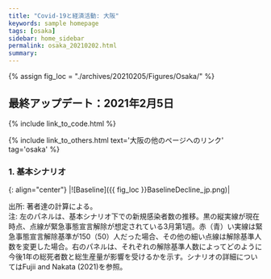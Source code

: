 ```yaml
---
title: "Covid-19と経済活動: 大阪"
keywords: sample homepage
tags: [osaka]
sidebar: home_sidebar
permalink: osaka_20210202.html
summary:
---
```


{% assign fig_loc = "./archives/20210205/Figures/Osaka/" %}

## 最終アップデート：2021年2月5日

{% include link_to_code.html %}

{% include link_to_others.html text='大阪の他のページへのリンク' tag='osaka' %}

### 1. 基本シナリオ

{: align="center"}
|![Baseline]({{ fig_loc }}BaselineDecline_jp.png)|

出所: 著者達の計算による。<br>
注: 左のパネルは、基本シナリオ下での新規感染者数の推移。黒の縦実線が現在時点、点線が緊急事態宣言解除が想定されている3月第1週。赤（青）い実線は緊急事態宣言解除基準が150（50）人だった場合、その他の細い点線は解除基準人数を変更した場合。右のパネルは、それぞれの解除基準人数によってどのように今後1年の総死者数と総生産量が影響を受けるかを示す。シナリオの詳細についてはFujii and Nakata (2021)を参照。
